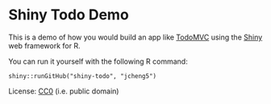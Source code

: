 # Shiny Todo Demo

This is a demo of how you would build an app like [TodoMVC](http://todomvc.com/) using the [Shiny](http://shiny.rstudio.com/) web framework for R.

You can run it yourself with the following R command:

```
shiny::runGitHub("shiny-todo", "jcheng5")
```

License: [CC0](https://creativecommons.org/publicdomain/zero/1.0/) (i.e. public domain)